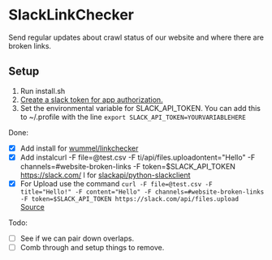 # SlackLinkChecker

Send regular updates about crawl status of our website and where there are broken links.

## Setup
1. Run install.sh
2. [Create a slack token for app authorization. ](https://get.slack.help/hc/en-us/articles/215770388-Create-and-regenerate-API-tokens)
3. Set the environmental variable for SLACK_API_TOKEN.  You can add this to ~/.profile with the line `export SLACK_API_TOKEN=YOURVARIABLEHERE`

Done:
* [x] Add install for [wummel/linkchecker](https://github.com/wummel/linkchecker)
* [x] Add instalcurl -F file=@test.csv -F ti/api/files.uploadontent="Hello" -F channels=#website-broken-links -F token=$SLACK_API_TOKEN https://slack.com/
l for [slackapi/python-slackclient](https://github.com/slackapi/python-slackclient)
* [x] For Upload use the command `curl -F file=@test.csv -F title="Hello!" -F content="Hello" -F channels=#website-broken-links -F token=$SLACK_API_TOKEN https://slack.com/api/files.upload `  [Source](https://api.slack.com/methods/files.upload)

Todo:
* [ ] See if we can pair down overlaps.
* [ ] Comb through and setup things to remove.
